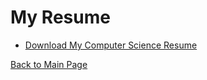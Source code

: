 # My Resume

- [Download My Computer Science Resume](path-to-resume.pdf)

[Back to Main Page](index.md)
